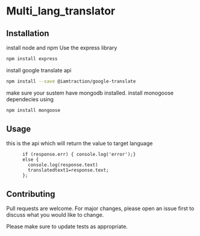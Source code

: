 # Multi_lang_translator
## Installation
install node and npm 
Use the express library  

```bash
npm install express
```

install google translate api
```bash
npm install --save @iamtraction/google-translate
```

make sure your sustem have mongodb installed.
install monogoose dependecies using

```bash
npm install mongoose
```



## Usage
this is the api which will return the value to target language
```let response = await translate('Thank you', { from: 'auto', to: 'it' });
      if (response.err) { console.log('error');}
      else { 
        console.log(response.text)
        translatedtext1=response.text;
      };
```

## Contributing
Pull requests are welcome. For major changes, please open an issue first to discuss what you would like to change.

Please make sure to update tests as appropriate.
